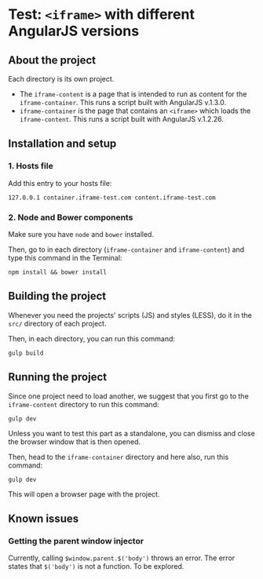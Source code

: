 # Test: `<iframe>` with different AngularJS versions

## About the project

Each directory is its own project.

- The `iframe-content` is a page that is intended to run as content for the `iframe-container`. This runs a script built with AngularJS v.1.3.0.
- `iframe-container` is the page that contains an `<iframe>` which loads the `iframe-content`. This runs a script built with AngularJS v.1.2.26.

## Installation and setup

### 1. Hosts file

Add this entry to your hosts file:

```
127.0.0.1 container.iframe-test.com content.iframe-test.com
```

### 2. Node and Bower components

Make sure you have `node` and `bower` installed.

Then, go to in each directory (`iframe-container` and `iframe-content`) and type this command in the Terminal:

```
npm install && bower install
```

## Building the project

Whenever you need the projects' scripts (JS) and styles (LESS), do it in the `src/` directory of each project.

Then, in each directory, you can run this command:

```
gulp build
```

## Running the project

Since one project need to load another, we suggest that you first go to the `iframe-content` directory to run this command:

```
gulp dev
```

Unless you want to test this part as a standalone, you can dismiss and close the browser window that is then opened.

Then, head to the `iframe-container` directory and here also, run this command:

```
gulp dev
```

This will open a browser page with the project.

## Known issues

### Getting the parent window injector

Currently, calling `$window.parent.$('body')` throws an error. The error states that `$('body')` is not a function. To be explored.